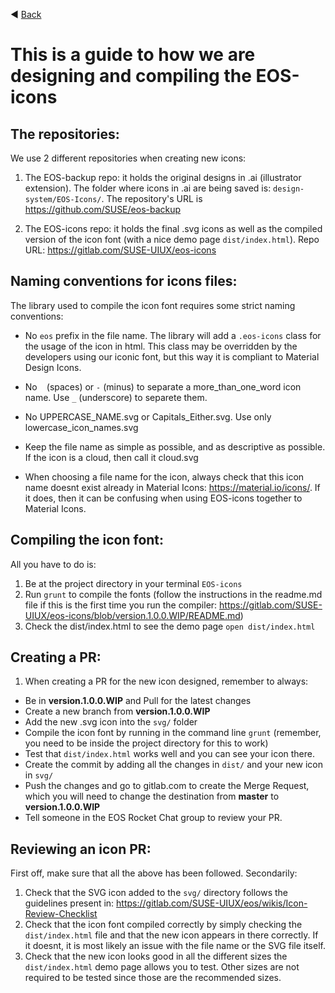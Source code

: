◀️ [Back](https://gitlab.com/SUSE-UIUX/eos/wikis/home#designing-the-eos-project)


# This is a guide to how we are designing and compiling the EOS-icons

## The repositories:

We use 2 different repositories when creating new icons:

1. The EOS-backup repo: it holds the original designs in .ai (illustrator extension). The folder where icons in .ai are being saved is: `design-system/EOS-Icons/`. The repository's URL is https://github.com/SUSE/eos-backup

2. The EOS-icons repo: it holds the final .svg icons as well as the compiled version of the icon font (with a nice demo page `dist/index.html`). Repo URL: https://gitlab.com/SUSE-UIUX/eos-icons

## Naming conventions for icons files:

The library used to compile the icon font requires some strict naming conventions:

- No `eos` prefix in the file name. The library will add a `.eos-icons` class for the usage of the icon in html. This class may be overridden by the developers using our iconic font, but this way it is compliant to Material Design Icons.

- No ` ` (spaces) or `-` (minus) to separate a more_than_one_word icon name. Use `_` (underscore) to separete them.

- No UPPERCASE_NAME.svg or Capitals_Either.svg. Use only lowercase_icon_names.svg

- Keep the file name as simple as possible, and as descriptive as possible. If the icon is a cloud, then call it cloud.svg

- When choosing a file name for the icon, always check that this icon name doesnt exist already in Material Icons: https://material.io/icons/. If it does, then it can be confusing when using EOS-icons together to Material Icons.

## Compiling the icon font:

All you have to do is:

1. Be at the project directory in your terminal `EOS-icons`
2. Run `grunt` to compile the fonts (follow the instructions in the readme.md file if this is the first time you run the compiler: https://gitlab.com/SUSE-UIUX/eos-icons/blob/version.1.0.0.WIP/README.md)
3. Check the dist/index.html to see the demo page `open dist/index.html`

## Creating a PR:

1. When creating a PR for the new icon designed, remember to always:
  - Be in **version.1.0.0.WIP** and Pull for the latest changes
  - Create a new branch from **version.1.0.0.WIP**
  - Add the new .svg icon into the `svg/` folder
  - Compile the icon font by running in the command line `grunt` (remember, you need to be inside the project directory for this to work)
  - Test that `dist/index.html` works well and you can see your icon there.
  - Create the commit by adding all the changes in `dist/` and your new icon in `svg/`
  - Push the changes and go to gitlab.com to create the Merge Request, which you will need to change the destination from **master** to **version.1.0.0.WIP**
  - Tell someone in the EOS Rocket Chat group to review your PR.

## Reviewing an icon PR:

First off, make sure that all the above has been followed. Secondarily:

1. Check that the SVG icon added to the `svg/` directory follows the guidelines present in: https://gitlab.com/SUSE-UIUX/eos/wikis/Icon-Review-Checklist
2. Check that the icon font compiled correctly by simply checking the `dist/index.html` file and that the new icon appears in there correctly. If it doesnt, it is most likely an issue with the file name or the SVG file itself.
3. Check that the new icon looks good in all the different sizes the `dist/index.html` demo page allows you to test. Other sizes are not required to be tested since those are the recommended sizes.